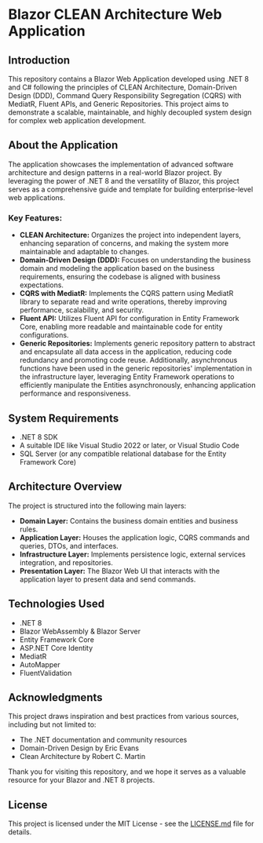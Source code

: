# Blazor CLEAN Architecture Web Application

## Introduction

This repository contains a Blazor Web Application developed using .NET 8 and C# following the principles of CLEAN Architecture, Domain-Driven Design (DDD), Command Query Responsibility Segregation (CQRS) with MediatR, Fluent APIs, and Generic Repositories. This project aims to demonstrate a scalable, maintainable, and highly decoupled system design for complex web application development.

## About the Application

The application showcases the implementation of advanced software architecture and design patterns in a real-world Blazor project. By leveraging the power of .NET 8 and the versatility of Blazor, this project serves as a comprehensive guide and template for building enterprise-level web applications.

### Key Features:

- **CLEAN Architecture:** Organizes the project into independent layers, enhancing separation of concerns, and making the system more maintainable and adaptable to changes.
- **Domain-Driven Design (DDD):** Focuses on understanding the business domain and modeling the application based on the business requirements, ensuring the codebase is aligned with business expectations.
- **CQRS with MediatR:** Implements the CQRS pattern using MediatR library to separate read and write operations, thereby improving performance, scalability, and security.
- **Fluent API:** Utilizes Fluent API for configuration in Entity Framework Core, enabling more readable and maintainable code for entity configurations.
- **Generic Repositories:** Implements generic repository pattern to abstract and encapsulate all data access in the application, reducing code redundancy and promoting code reuse. Additionally, asynchronous functions have been used in the generic repositories' implementation in the infrastructure layer, leveraging Entity Framework operations to efficiently manipulate the Entities asynchronously, enhancing application performance and responsiveness.

## System Requirements

- .NET 8 SDK
- A suitable IDE like Visual Studio 2022 or later, or Visual Studio Code
- SQL Server (or any compatible relational database for the Entity Framework Core)

## Architecture Overview

The project is structured into the following main layers:

- **Domain Layer:** Contains the business domain entities and business rules.
- **Application Layer:** Houses the application logic, CQRS commands and queries, DTOs, and interfaces.
- **Infrastructure Layer:** Implements persistence logic, external services integration, and repositories.
- **Presentation Layer:** The Blazor Web UI that interacts with the application layer to present data and send commands.

## Technologies Used

- .NET 8
- Blazor WebAssembly & Blazor Server
- Entity Framework Core
- ASP.NET Core Identity
- MediatR
- AutoMapper
- FluentValidation

## Acknowledgments

This project draws inspiration and best practices from various sources, including but not limited to:

- The .NET documentation and community resources
- Domain-Driven Design by Eric Evans
- Clean Architecture by Robert C. Martin

Thank you for visiting this repository, and we hope it serves as a valuable resource for your Blazor and .NET 8 projects.

## License

This project is licensed under the MIT License - see the [LICENSE.md](LICENSE) file for details.
